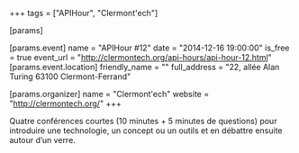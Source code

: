 +++
tags = ["APIHour", "Clermont'ech"]

[params]

[params.event]
name = "APIHour #12"
date = "2014-12-16 19:00:00"
is_free = true
event_url = "http://clermontech.org/api-hours/api-hour-12.html"
[params.event.location]
friendly_name = ""
full_address = "22, allée Alan Turing 63100 Clermont-Ferrand"

[params.organizer]
name = "Clermont'ech"
website = "http://clermontech.org/"
+++

Quatre conférences courtes (10 minutes + 5 minutes de questions) pour introduire une technologie, un concept ou un outils et en débattre ensuite autour d’un verre.